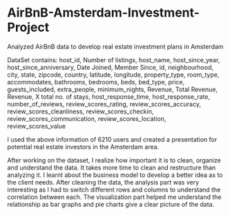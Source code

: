 # AirBnB-Amsterdam-Investment-Project
Analyzed AirBnB data to develop real estate investment plans in Amsterdam

DataSet contains: host_id, Number of listings, host_name, host_since_year, host_since_anniversary, Date Joined, Member Since, id, neighbourhood, city, state, zipcode, country, latitude, longitude, property_type, room_type, accommodates, bathrooms, bedrooms, beds, bed_type, price, guests_included, extra_people, minimum_nights, Revenue, Total Revenue, Revenue, X total no. of stays, host_response_time, host_response_rate, number_of_reviews, review_scores_rating, review_scores_accuracy, review_scores_cleanliness,	review_scores_checkin, review_scores_communication,	review_scores_location, review_scores_value

I used the above information of 6210 users and created a presentation for potential real estate investors in the Amsterdam area. 

After working on the dataset, I realize how important it is to clean, organize and understand the data. It takes more time to clean and restructure than analyzing it. I learnt about the business model to develop a better idea as to the client needs. After cleaning the data, the analysis part was very interesting as I had to switch different rows and columns to understand the correlation between each. The visualization part helped me understand the relationship as bar graphs and pie charts give a clear picture of the data.



